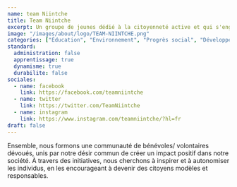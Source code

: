 ```yaml
---
name: team Niintche
title: Team Niintche
excerpt: Un groupe de jeunes dédié à la citoyenneté active et qui s'engage passionnément dans la promotion de l'éducation et la préservation de l'environnement.
image: "/images/about/logo/TEAM-NIINTCHE.png"
categories: ["Éducation", "Environnement", "Progrès social", "Développement communautaire"]
standard:
  administration: false
  apprentissage: true
  dynamisme: true
  durabilite: false
sociales:
  - name: facebook
    link: https://facebook.com/teamniintche
  - name: twitter
    link: https://twitter.com/TeamNiintche
  - name: instagram
    link: https://www.instagram.com/teamniintche/?hl=fr
draft: false
---
```


Ensemble, nous formons une communauté de bénévoles/ volontaires dévoués, unis par notre désir commun de créer un impact positif dans notre société. À travers des initiatives, nous cherchons à inspirer et à autonomiser les individus, en les encourageant à devenir des citoyens modèles et responsables.
